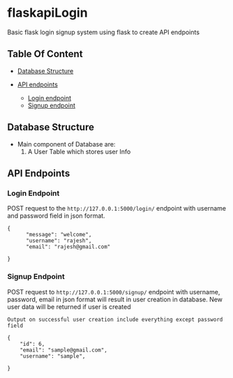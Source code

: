 # flaskapiLogin
Basic flask login signup system using flask to create API endpoints

## Table Of Content
- [Database Structure](#database-structure)

- [API endpoints](#api-endpoints)
    - [Login endpoint](#login-endpoint)
    - [Signup endpoint](#signup-endpoint)

## Database Structure 
- Main component of Database are:
  1. A User Table which stores user Info

## API Endpoints
### Login Endpoint
POST request to the ```http://127.0.0.1:5000/login/``` endpoint with username and password field in json format. 
```
{
      "message": "welcome",
      "username": "rajesh",
      "email": "rajesh@gmail.com"

}
```
### Signup Endpoint
POST request to ```http://127.0.0.1:5000/signup/``` endpoint with username, password, email in json format will result in user creation in database. New user data will be returned if user is created

```
Output on successful user creation include everything except password field

{
    "id": 6,
    "email": "sample@gmail.com",
    "username": "sample",
  
}
```
